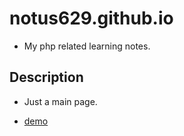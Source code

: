 # notus629.github.io
* My php related learning notes.
## Description
- Just a main page.
* [demo](notus629.github.io)
